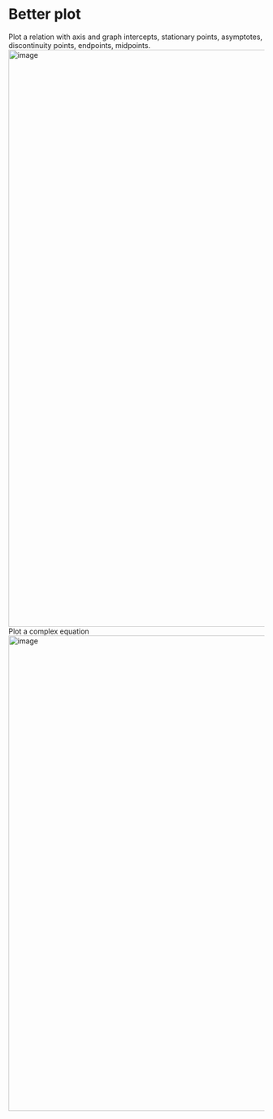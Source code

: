 # Better plot
Plot a relation with axis and graph intercepts, stationary points, asymptotes, discontinuity points, endpoints, midpoints.
<img width="1134" alt="image" src="https://github.com/user-attachments/assets/18b8cd3c-d57d-4163-bdcc-d12940719010">
Plot a complex equation
<img width="934" alt="image" src="https://github.com/user-attachments/assets/6b1c5dcf-51b2-47b0-a195-a0a8ddffe262">
